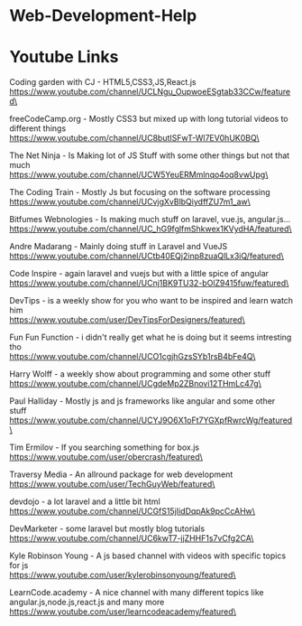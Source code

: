 # Web-Development-Help

# Youtube Links

Coding garden with CJ - HTML5,CSS3,JS,React.js\
https://www.youtube.com/channel/UCLNgu_OupwoeESgtab33CCw/featured\

freeCodeCamp.org - Mostly CSS3 but mixed up with long tutorial videos to different things\
https://www.youtube.com/channel/UC8butISFwT-Wl7EV0hUK0BQ\

The Net Ninja - Is Making lot of JS Stuff with some other things but not that much\
https://www.youtube.com/channel/UCW5YeuERMmlnqo4oq8vwUpg\

The Coding Train - Mostly Js but focusing on the software processing\
https://www.youtube.com/channel/UCvjgXvBlbQiydffZU7m1_aw\

Bitfumes Webnologies - Is making much stuff on laravel, vue.js, angular.js...\
https://www.youtube.com/channel/UC_hG9fglfmShkwex1KVydHA/featured\

Andre Madarang - Mainly doing stuff in Laravel and VueJS\
https://www.youtube.com/channel/UCtb40EQj2inp8zuaQlLx3iQ/featured\

Code Inspire - again laravel and vuejs but with a little spice of angular\
https://www.youtube.com/channel/UCnj1BK9TU32-bOlZ9415fuw/featured\

DevTips - is a weekly show for you who want to be inspired and learn watch him\
https://www.youtube.com/user/DevTipsForDesigners/featured\

Fun Fun Function - i didn't really get what he is doing but it seems intresting tho\
https://www.youtube.com/channel/UCO1cgjhGzsSYb1rsB4bFe4Q\

Harry Wolff - a weekly show about programming and some other stuff\
https://www.youtube.com/channel/UCgdeMp2ZBnovi12THmLc47g\

Paul Halliday - Mostly js and js frameworks like angular and some other stuff\
https://www.youtube.com/channel/UCYJ9O6X1oFt7YGXpfRwrcWg/featured\

Tim Ermilov - If you searching something for box.js\
https://www.youtube.com/user/obercrash/featured\

Traversy Media - An allround package for web development\
https://www.youtube.com/user/TechGuyWeb/featured\

devdojo - a lot laravel and a little bit html\
https://www.youtube.com/channel/UCGfS15jIidDqpAk9pcCcAHw\

DevMarketer - some laravel but mostly blog tutorials\
https://www.youtube.com/channel/UC6kwT7-jjZHHF1s7vCfg2CA\

Kyle Robinson Young - A js based channel with videos with specific topics for js\
https://www.youtube.com/user/kylerobinsonyoung/featured\

LearnCode.academy - A nice channel with many different topics like angular.js,node.js,react.js and many more\
https://www.youtube.com/user/learncodeacademy/featured\
